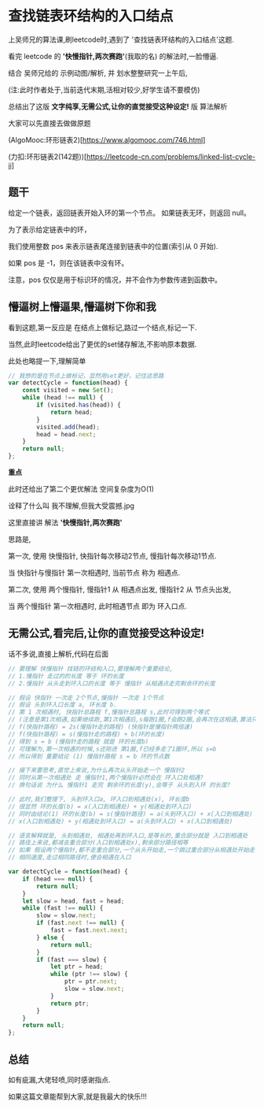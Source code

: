 # 查找链表环结构的入口结点

上吴师兄的算法课,刷leetcode时,遇到了 '查找链表环结构的入口结点'这题.

看完 leetcode 的 __'快慢指针,两次赛跑'__(我取的名) 的解法时,一脸懵逼.

结合 吴师兄给的 示例动图/解析, 并 划水整整研究一上午后,

(注:此时作者处于,当前迭代末期,活相对较少,好学生请不要模仿)

总结出了这版 __文字纯享,无需公式,让你的直觉接受这种设定!__ 版 算法解析


大家可以先直接去做做原题

(AlgoMooc:环形链表2)[https://www.algomooc.com/746.html]

(力扣:环形链表2(142题))[https://leetcode-cn.com/problems/linked-list-cycle-ii]

## 题干

给定一个链表，返回链表开始入环的第一个节点。 如果链表无环，则返回 null。

为了表示给定链表中的环，

我们使用整数 pos 来表示链表尾连接到链表中的位置(索引从 0 开始).

如果 pos 是 -1，则在该链表中没有环。

注意，pos 仅仅是用于标识环的情况，并不会作为参数传递到函数中。


## 懵逼树上懵逼果,懵逼树下你和我

看到这题,第一反应是 在结点上做标记,路过一个结点,标记一下.

当然,此时leetcode给出了更优的set储存解法,不影响原本数据.

此处也略提一下,理解简单

```js
// 我想的是在节点上做标记，显然用set更好，记住这思路
var detectCycle = function(head) {
    const visited = new Set();
    while (head !== null) {
        if (visited.has(head)) {
            return head;
        }
        visited.add(head);
        head = head.next;
    }
    return null;
};
```

__重点__

此时还给出了第二个更优解法 空间复杂度为O(1)

诠释了什么叫 我不理解,但我大受震撼.jpg

这里直接讲 解法 __'快慢指针,两次赛跑'__

思路是,

第一次, 使用 快慢指针, 快指针每次移动2节点, 慢指针每次移动1节点.

当 快指针与慢指针 第一次相遇时, 当前节点 称为 相遇点.

第二次, 使用 两个慢指针, 慢指针1 从 相遇点出发, 慢指针2 从 节点头出发,

当 两个慢指针 第一次相遇时, 此时相遇节点 即为 环入口点.


## 无需公式,看完后,让你的直觉接受这种设定!

话不多说,直接上解析,代码在后面

```js
// 要理解 快慢指针 找链的环结构入口,要理解两个重要结论,
// 1.慢指针 走过的的长度 等于 环的长度
// 2.慢指针 从头走到环入口的长度 等于 慢指针 从相遇点走完剩余环的长度

// 假设 快指针 一次走 2个节点,慢指针 一次走 1个节点
// 假设 头到环入口长度 a, 环长度 b.
// 第 1 次相遇时, 快指针总路程 f,慢指针总路程 s,此时可得到两个等式
// (注意是第1次相遇,如果继续跑,第1次相遇后,s每跑1圈,f会跑2圈,会再次在这相遇,算法只需要考虑第1次相遇就行)
// f(快指针路程) = 2s(慢指针走的路程) (快指针是慢指针两倍速)
// f(快指针路程) = s(慢指针走的路程) + b(环的长度)
// 得到 s = b (慢指针走的路程 就是 环的长度b)
// 可理解为,第一次相遇的时候,s还刚进 第1圈,f已经多走了1圈环,所以 s=b
// 所以得到 重要结论 (1) 慢指针路程 s = b 环的节点数

// 接下来要思考,直觉上来说,为什么再次从头开始走一个 慢指针2
// 同时从第一次相遇处 走 慢指针1,两个慢指针必然会在 环入口处相遇?
// 换句话说 为什么 慢指针1 走完 剩余环的长度(y),会等于 从头到入环 的长度?

// 此时,我们整理下, 头到环入口a, 环入口到相遇处(x), 环长度b
// 很显然 环的长度(b) = x(入口到相遇处) + y(相遇处到环入口)
// 同时由结论(1) 环的长度(b) = s(慢指针路径) = a(头到环入口) + x(入口到相遇处)
// x(入口到相遇处) + y(相遇处到环入口) = a(头到环入口) + x(入口到相遇处)

// 语言解释就是, 头到相遇处, 相遇处再到环入口,是等长的,重合部分就是 入口到相遇处
// 路径上来说,都减去重合部分(入口到相遇处x),剩余部分路径相等
// 如果 假设两个慢指针,都不走重合部分,一个从头开始走,一个跳过重合部分从相遇处开始走
// 相同速度,走过相同路径时,便会相遇在入口

var detectCycle = function(head) {
    if (head === null) {
        return null;
    }
    let slow = head, fast = head;
    while (fast !== null) {
        slow = slow.next;
        if (fast.next !== null) {
            fast = fast.next.next;
        } else {
            return null;
        }
        if (fast === slow) {
            let ptr = head;
            while (ptr !== slow) {
                ptr = ptr.next;
                slow = slow.next;
            }
            return ptr;
        }
    }
    return null;
};
```

## 总结

如有疵漏,大佬轻喷,同时感谢指点.

如果这篇文章能帮到大家,就是我最大的快乐!!!


